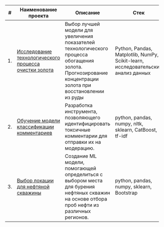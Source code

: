 | #    | Наименование проекта                | Описание                                                     | Стек                                                         |
| ---- | ------------------------------------------------------------ | ------------------------------------------------------------ | ------------------------------------------------------------ |
| 1.   | [Исследование технологического процесса очистки золота](https://github.com/datasignage/Data-science-portfolio/tree/main/gold%20recovery) | Выбор лучшей модели для увеличения <br/>показателей технологического процесса <br/>обогащения золота. Прогнозирование концентрации золота  при восстановлении из руды | Python, Pandas, Matplotlib, NumPy, Scikit-learn, исследовательский анализ данных       |
| 2.   | [Обучение модели классификации комментариев](https://github.com/datasignage/Data-science-portfolio/tree/main/NLP) | Разработка инструмента, позволяющего идентифицировать токсичные комментарии для отправки их на модерацию.             | python, pandas, numpy, nltk, sklearn, CatBoost, tf-idf|
| 3.   | [Выбор локации для нефтяной скважины](https://github.com/datasignage/Data-science-portfolio/tree/main/oil%20well) | Создание ML модели, помогающей определиться с выбором места для бурения нефтяных скважин на основе отбора проб нефти из различных регионов.             | python, pandas, numpy, sklearn, Bootstrap|


